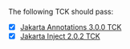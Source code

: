 The following TCK should pass:

- [x] [Jakarta Annotations 3.0.0 TCK](https://download.eclipse.org/jakartaee/annotations/3.0/jakarta-annotations-tck-3.0.0.zip)
- [x] [Jakarta Inject 2.0.2 TCK](https://download.eclipse.org/jakartaee/dependency-injection/2.0/jakarta.inject-tck-2.0.2-bin.zip)